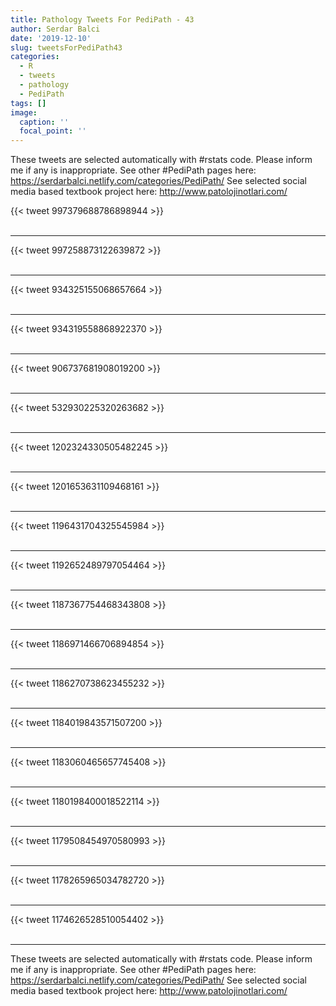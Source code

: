 ```yaml
---
title: Pathology Tweets For PediPath - 43
author: Serdar Balci
date: '2019-12-10'
slug: tweetsForPediPath43
categories:
  - R
  - tweets
  - pathology
  - PediPath
tags: []
image:
  caption: ''
  focal_point: ''
---
```



These tweets are selected automatically with #rstats code. Please inform me if any is inappropriate.
See other #PediPath pages here: https://serdarbalci.netlify.com/categories/PediPath/ 
See selected social media based textbook project here: http://www.patolojinotlari.com/

{{< tweet 997379688786898944 >}}
<br>
<br>
<hr>
{{< tweet 997258873122639872 >}}
<br>
<br>
<hr>
{{< tweet 934325155068657664 >}}
<br>
<br>
<hr>
{{< tweet 934319558868922370 >}}
<br>
<br>
<hr>
{{< tweet 906737681908019200 >}}
<br>
<br>
<hr>
{{< tweet 532930225320263682 >}}
<br>
<br>
<hr>
{{< tweet 1202324330505482245 >}}
<br>
<br>
<hr>
{{< tweet 1201653631109468161 >}}
<br>
<br>
<hr>
{{< tweet 1196431704325545984 >}}
<br>
<br>
<hr>
{{< tweet 1192652489797054464 >}}
<br>
<br>
<hr>
{{< tweet 1187367754468343808 >}}
<br>
<br>
<hr>
{{< tweet 1186971466706894854 >}}
<br>
<br>
<hr>
{{< tweet 1186270738623455232 >}}
<br>
<br>
<hr>
{{< tweet 1184019843571507200 >}}
<br>
<br>
<hr>
{{< tweet 1183060465657745408 >}}
<br>
<br>
<hr>
{{< tweet 1180198400018522114 >}}
<br>
<br>
<hr>
{{< tweet 1179508454970580993 >}}
<br>
<br>
<hr>
{{< tweet 1178265965034782720 >}}
<br>
<br>
<hr>
{{< tweet 1174626528510054402 >}}
<br>
<br>
<hr>


These tweets are selected automatically with #rstats code. Please inform me if any is inappropriate.
See other #PediPath pages here: https://serdarbalci.netlify.com/categories/PediPath/ 
See selected social media based textbook project here: http://www.patolojinotlari.com/
